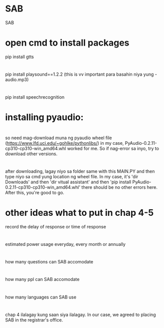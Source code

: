 # SAB
SAB

# open cmd to install packages
pip install gtts
#
pip install playsound==1.2.2 (this is vv important para basahin niya yung -audio.mp3)
#
pip install speechrecognition

# installing pyaudio:
#
so need mag-download muna ng pyaudio wheel file (https://www.lfd.uci.edu/~gohlke/pythonlibs/) in my case, PyAudio-0.2.11-cp310-cp310-win_amd64.whl worked for me. So if nag-error sa inyo, try to download other versions.
#
after downloading, lagay niyo sa folder same with this MAIN.PY and then type niyo sa cmd yung location ng wheel file. In my case, it's 'dir Downloads' and then 'dir vitual assistant' and then 'pip install PyAudio-0.2.11-cp310-cp310-win_amd64.whl' there should be no other errors here. After this, you're good to go.
#
# other ideas what to put in chap 4-5
  record the delay of response or time of response
  #
  estimated power usage everyday, every month or annually
  #
  how many questions can SAB accomodate
  #
  how many ppl can SAB accomodate
  #
  how many languages can SAB use
  #
  chap 4 ilalagay kung saan siya ilalagay. In our case, we agreed to placing SAB in the registrar's office.
